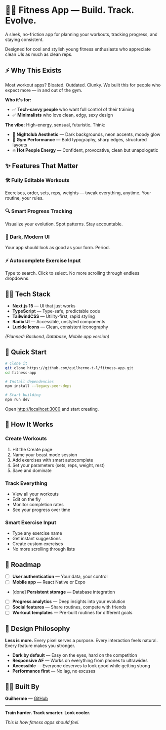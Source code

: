 # 🏋️‍♂️ Fitness App — Build. Track. Evolve.

A sleek, no-friction app for planning your workouts, tracking progress, and staying consistent.

Designed for cool and stylish young fitness enthusiasts who appreciate clean UIs as much as clean reps.

## ⚡ Why This Exists

Most workout apps? Bloated. Outdated. Clunky. We built this for people who expect more — in and out of the gym.

**Who it's for:**
- ✅ **Tech-savvy people** who want full control of their training
- ✅ **Minimalists** who love clean, edgy, sexy design

**The vibe:** High-energy, sensual, futuristic. Think:
- 🖤 **Nightclub Aesthetic** — Dark backgrounds, neon accents, moody glow
- 💪 **Gym Performance** — Bold typography, sharp edges, structured layouts  
- 🔥 **Hot People Energy** — Confident, provocative, clean but unapologetic

## ✨ Features That Matter

### 🛠️ **Fully Editable Workouts**
Exercises, order, sets, reps, weights — tweak everything, anytime. Your routine, your rules.

### 🔍 **Smart Progress Tracking**
Visualize your evolution. Spot patterns. Stay accountable.

### 🌙 **Dark, Modern UI**
Your app should look as good as your form. Period.

### ⚡ **Autocomplete Exercise Input**
Type to search. Click to select. No more scrolling through endless dropdowns.

## 🧑‍💻 Tech Stack

- **Next.js 15** — UI that just works
- **TypeScript** — Type-safe, predictable code
- **TailwindCSS** — Utility-first, rapid styling
- **Radix UI** — Accessible, unstyled components
- **Lucide Icons** — Clean, consistent iconography

*(Planned: Backend, Database, Mobile app version)*

## 🚀 Quick Start

```bash
# Clone it
git clone https://github.com/guilherme-t-l/fitness-app.git
cd fitness-app

# Install dependencies
npm install --legacy-peer-deps

# Start building
npm run dev
```

Open [http://localhost:3000](http://localhost:3000) and start creating.

## 🎯 How It Works

### **Create Workouts**
1. Hit the Create page
2. Name your beast mode session
3. Add exercises with smart autocomplete
4. Set your parameters (sets, reps, weight, rest)
5. Save and dominate

### **Track Everything**
- View all your workouts
- Edit on the fly
- Monitor completion rates
- See your progress over time

### **Smart Exercise Input**
- Type any exercise name
- Get instant suggestions
- Create custom exercises
- No more scrolling through lists

## 🔮 Roadmap

- [ ] **User authentication** — Your data, your control
- [ ] **Mobile app** — React Native or Expo
- [done] **Persistent storage** — Database integration
- [ ] **Progress analytics** — Deep insights into your evolution
- [ ] **Social features** — Share routines, compete with friends
- [ ] **Workout templates** — Pre-built routines for different goals

## 🎨 Design Philosophy

**Less is more.** Every pixel serves a purpose. Every interaction feels natural. Every feature makes you stronger.

- **Dark by default** — Easy on the eyes, hard on the competition
- **Responsive AF** — Works on everything from phones to ultrawides
- **Accessible** — Everyone deserves to look good while getting strong
- **Performance first** — No lag, no excuses


## 👨‍💻 Built By

**Guilherme** — [GitHub](https://github.com/guilherme-t-l)

---

**Train harder. Track smarter. Look cooler.**

*This is how fitness apps should feel.* 
